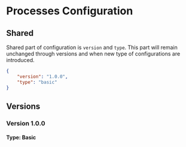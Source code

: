 # Processes Configuration

## Shared

Shared part of configuration is `version` and `type`. This part will remain unchanged through versions and when new type of configurations are introduced.

```json
{
    "version": "1.0.0",
    "type": "basic"
}
```

## Versions

### Version 1.0.0

#### Type: Basic

```json
```
